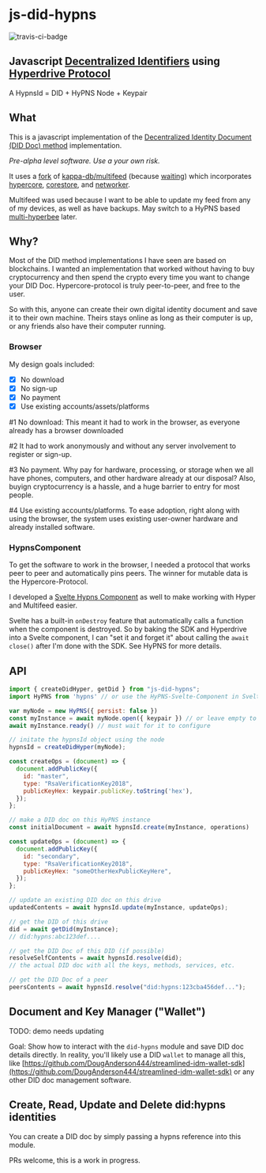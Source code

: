
# js-did-hypns

![travis-ci-badge](https://travis-ci.com/DougAnderson444/js-did-hyper.svg?branch=master)

## Javascript [Decentralized Identifiers](https://www.w3.org/TR/did-core/) using [Hyperdrive Protocol](https://github.com/hypercore-protocol/hyperdrive/)

A HypnsId = DID + HyPNS Node + Keypair

## What

This is a javascript implementation of the [Decentralized Identity Document (DID Doc) method](https://w3c-ccg.github.io/did-method-registry/#the-registry) implementation.

_Pre-alpha level software. Use a your own risk._

It uses a [fork](https://github.com/DougAnderson444/hypermultifeed) of [kappa-db/multifeed](https://github.com/kappa-db/multifeed) (because [waiting](https://github.com/kappa-db/multifeed/pull/45)) which incorporates [hypercore](https://www.npmjs.com/package/hypercore), [corestore](https://www.npmjs.com/package/corestore), and [networker](https://www.npmjs.com/package/@corestore/networker).

Multifeed was used because I want to be able to update my feed from any of my devices, as well as have backups. May switch to a HyPNS based [multi-hyperbee](https://github.com/tradle/multi-hyperbee) later.

## Why?

Most of the DID method implementations I have seen are based on blockchains. I wanted an implementation that worked without having to buy cryptocurrency and then spend the crypto every time you want to change your DID Doc. Hypercore-protocol is truly peer-to-peer, and free to the user.

So with this, anyone can create their own digital identity document and save it to their own machine. Theirs stays online as long as their computer is up, or any friends also have their computer running.

### Browser

My design goals included:

- [x] No download
- [x] No sign-up
- [x] No payment
- [x] Use existing accounts/assets/platforms

#1 No download: This meant it had to work in the browser, as everyone already has a browser downloaded

#2 It had to work anonymously and without any server involvement to register or sign-up.

#3 No payment. Why pay for hardware, processing, or storage when we all have phones, computers, and other hardware already at our disposal? Also, buyign cryptocurrency is a hassle, and a huge barrier to entry for most people.

#4 Use existing accounts/platforms. To ease adoption, right along with using the browser, the system uses existing user-owner hardware and already installed software.

### HypnsComponent

To get the software to work in the browser, I needed a protocol that works peer to peer and automatically pins peers. The winner for mutable data is the Hypercore-Protocol.

I developed a [Svelte Hypns Component](https://www.npmjs.com/package/hypns-svelte-component) as well to make working with Hyper and Multifeed easier.

Svelte has a built-in `onDestroy` feature that automatically calls a function when the component is destroyed. So by baking the SDK and Hyperdrive into a Svelte component, I can "set it and forget it" about calling the `await close()` after I'm done with the SDK. See HyPNS for more details.

## API

```js
import { createDidHyper, getDid } from "js-did-hypns";
import HyPNS from 'hypns' // or use the HyPNS-Svelte-Component in Svelte!

var myNode = new HyPNS({ persist: false })
const myInstance = await myNode.open({ keypair }) // or leave empty to generate new pair
await myInstance.ready() // must wait for it to configure

// initate the hypnsId object using the node
hypnsId = createDidHyper(myNode);

const createOps = (document) => {
  document.addPublicKey({
    id: "master",
    type: "RsaVerificationKey2018",
    publicKeyHex: keypair.publicKey.toString('hex'),
  });
};

// make a DID doc on this HyPNS instance
const initialDocument = await hypnsId.create(myInstance, operations)

const updateOps = (document) => {
  document.addPublicKey({
    id: "secondary",
    type: "RsaVerificationKey2018",
    publicKeyHex: "someOtherHexPublicKeyHere",
  });
};

// update an existing DID doc on this drive
updatedContents = await hypnsId.update(myInstance, updateOps);

// get the DID of this drive
did = await getDid(myInstance);
// did:hypns:abc123def....

// get the DID Doc of this DID (if possible)
resolveSelfContents = await hypnsId.resolve(did);
// the actual DID doc with all the keys, methods, services, etc.

// get the DID Doc of a peer
peersContents = await hypnsId.resolve("did:hypns:123cba456def...");


```

## Document and Key Manager ("Wallet")

TODO: demo needs updating

Goal: Show how to interact with the `did-hypns` module and save DID doc details directly. In reality, you'll likely use a DID `wallet` to manage all this, like [https://github.com/DougAnderson444/streamlined-idm-wallet-sdk](https://github.com/DougAnderson444/streamlined-idm-wallet-sdk) or any other DID doc management software.

## Create, Read, Update and Delete did:hypns identities

You can create a DID doc by simply passing a hypns reference into this module.

PRs welcome, this is a work in progress.
